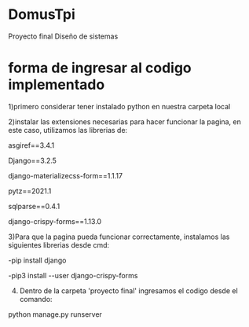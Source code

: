 # DomusTpi
 Proyecto final Diseño de sistemas

# forma de ingresar al codigo implementado
1)primero considerar tener instalado python en nuestra carpeta local

2)instalar las extensiones necesarias para hacer funcionar la pagina, en este caso, utilizamos las librerias de:

  asgiref==3.4.1
  
  Django==3.2.5
  
  django-materializecss-form==1.1.17
  
  pytz==2021.1
  
  sqlparse==0.4.1
  
  django-crispy-forms==1.13.0
  
  
3)Para que la pagina pueda funcionar correctamente, instalamos las siguientes librerias desde cmd:

  -pip install django
   
  -pip3 install --user django-crispy-forms

4) Dentro de la carpeta 'proyecto final' ingresamos el codigo desde el comando:

  python manage.py runserver
